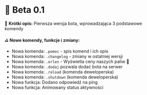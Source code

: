 # 🌚 Beta 0.1
🎯 **Krótki opis:**
Pierwsza wersja bota, wprowadzająca 3 podstawowe komendy

⛳️ **Nowe komendy, funkcje i zmiany:**
 * Nowa komenda: `.pomoc` - spis komend i ich opis
 * Nowa komenda: `.changelog` - zmiany w ostatniej wersji
 * Nowa komenda: `.orlen` - Wyświetla ceny naszych paliw 🍻
 * Nowa komenda: `.dodaj` pozwala dodać bota na serwer
 * Nowa komenda: `.reload` (komenda deweloperska)
 * Nowa komenda: `.shutdown` (komenda deweloperska)
 * Nowa funkcja: Dodano odpowiedź na ping
 * Nowa funkcja: Animowany status aktywności
